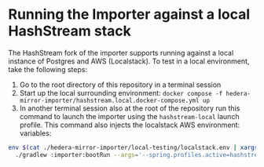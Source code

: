# Running the Importer against a local HashStream stack
The HashStream fork of the importer supports running against a local instance of Postgres and AWS (Localstack). To
test in a local environment, take the following steps:

1. Go to the root directory of this repository in a terminal session
2. Start up the local surrounding environment: `docker compose -f hedera-mirror-importer/hashstream.local.docker-compose.yml up`
3. In another terminal session also at the root of the repository run this command to launch the importer
using the `hashstream-local` launch profile. This command also injects the localstack AWS environment:
variables:
```sh
env $(cat ./hedera-mirror-importer/local-testing/localstack.env | xargs) \
  ./gradlew :importer:bootRun --args='--spring.profiles.active=hashstream-local' 
```